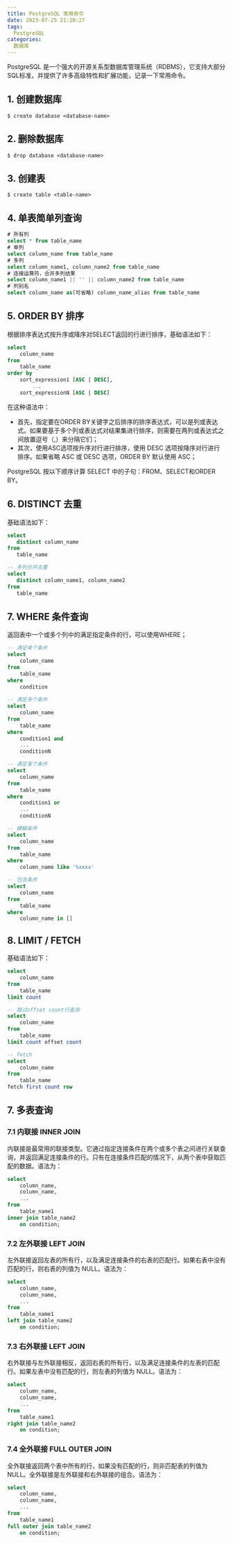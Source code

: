 ```yaml
---
title: PostgreSQL 常用命令
date: 2023-07-25 21:20:27
tags: 
  PostgreSQL
categories:
  数据库
---
```


PostgreSQL 是一个强大的开源关系型数据库管理系统（RDBMS），它支持大部分SQL标准，并提供了许多高级特性和扩展功能，记录一下常用命令。

## 1. 创建数据库

```shell
$ create database <database-name>
```

## 2. 删除数据库

```shell
$ drop database <database-name>
```

## 3. 创建表

```shell
$ create table <table-name>
```

## 4. 单表简单列查询

```sql
# 所有列
select * from table_name
# 单列
select column_name from table_name
# 多列
select column_name1, column_name2 from table_name
# 连接运算符，合并多列结果
select column_name1 || '' || column_name2 from table_name
# 列别名
select column_name as(可省略) column_name_alias from table_name
```

## 5. ORDER BY 排序

根据排序表达式按升序或降序对SELECT返回的行进行排序，基础语法如下：

```sql
select
	column_name
from
	table_name
order by
	sort_expression1 [ASC | DESC],
        ...
	sort_expressionN [ASC | DESC]
```

在这种语法中：

- 首先，指定要在ORDER BY关键字之后排序的排序表达式，可以是列或表达式。如果要基于多个列或表达式对结果集进行排序，则需要在两列或表达式之间放置逗号（,）来分隔它们；
- 其次，使用ASC选项按升序对行进行排序，使用 DESC 选项按降序对行进行排序。如果省略 ASC 或 DESC 选项，ORDER BY 默认使用 ASC；

PostgreSQL 按以下顺序计算 SELECT 中的子句：FROM、SELECT和ORDER BY。

## 6. DISTINCT 去重

基础语法如下：

```sql
select
   distinct column_name
from
   table_name

-- 多列合并去重
select
   distinct column_name1, column_name2
from
   table_name
```

## 7. WHERE 条件查询

返回表中一个或多个列中的满足指定条件的行，可以使用WHERE；

```sql
-- 满足单个条件
select
    column_name
from
    table_name
where
    condition
  
-- 满足多个条件
select
    column_name
from
    table_name
where
    condition1 and
    ...
    conditionN

-- 满足某个条件
select
    column_name
from
    table_name
where
    condition1 or
    ...
    conditionN

-- 模糊条件 
select
    column_name
from
    table_name
where
    column_name like '%xxxx'

-- 包含条件 
select
    column_name
from
    table_name
where
    column_name in []
```

## 8. LIMIT / FETCH

基础语法如下：

```sql
select
	column_name
from
	table_name
limit count

-- 跳过offset count行查询
select
	column_name
from
	table_name
limit count offset count

-- fetch
select
	column_name
from
	table_name
fetch first count row
```

## 7. 多表查询

### 7.1 内联接  INNER JOIN

内联接是最常用的联接类型。它通过指定连接条件在两个或多个表之间进行关联查询，并返回满足连接条件的行。只有在连接条件匹配的情况下，从两个表中获取匹配的数据。语法为：

```sql
select
    column_name,
    column_name,
    ...
from
    table_name1
inner join table_name2
    on condition;
```

### 7.2 左外联接 LEFT JOIN

左外联接返回左表的所有行，以及满足连接条件的右表的匹配行。如果右表中没有匹配的行，则右表的列值为 NULL。语法为：

```sql
select
    column_name,
    column_name,
    ...
from
    table_name1
left join table_name2
    on condition;
```

### 7.3 右外联接 LEFT JOIN

右外联接与左外联接相反，返回右表的所有行，以及满足连接条件的左表的匹配行。如果左表中没有匹配的行，则左表的列值为 NULL。语法为：

```sql
select
    column_name,
    column_name,
    ...
from
    table_name1
right join table_name2
    on condition;
```

### 7.4 全外联接 FULL OUTER JOIN

全外联接返回两个表中所有的行，如果没有匹配的行，则非匹配表的列值为 NULL。全外联接是左外联接和右外联接的组合。语法为：

```sql
select
    column_name,
    column_name,
    ...
from
    table_name1
full outer join table_name2
    on condition;
```

